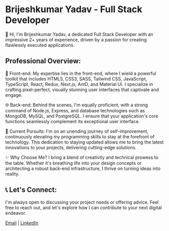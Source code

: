 # Brijeshkumar Yadav - Full Stack Developer

👋 Hi, I'm Brijeshkumar Yadav, a dedicated Full Stack Developer with an impressive 2+ years of experience, driven by a passion for creating flawlessly executed applications.

## Professional Overview:

🌟 Front-end: My expertise lies in the front-end, where I wield a powerful toolkit that includes HTML5, CSS3, SASS, Tailwind CSS, JavaScript, TypeScript, React, Redux, Next.js, AntD, and Material UI. I specialize in crafting pixel-perfect, visually stunning user interfaces that captivate and engage.

🌐 Back-end: Behind the scenes, I'm equally proficient, with a strong command of Node.js, Express, and database technologies such as MongoDB, MySQL, and PostgreSQL. I ensure that your application's core functions seamlessly complement its exceptional user interface.

🌱 Current Pursuits: I'm on an unending journey of self-improvement, continuously elevating my programming skills to stay at the forefront of technology. This dedication to staying updated allows me to bring the latest innovations to your projects, delivering cutting-edge solutions.

✨ Why Choose Me? I bring a blend of creativity and technical prowess to the table. Whether it's breathing life into your design concepts or architecting a robust back-end infrastructure, I thrive on turning ideas into reality.

## 📞 Let's Connect:

I'm always open to discussing your project needs or offering advice. Feel free to reach out, and let's explore how I can contribute to your next digital endeavor.

[Email](mailto:by9714322072@gmail.com) | [LinkedIn](https://www.linkedin.com/in/brijeshkumar-yadav-201032290/) 

